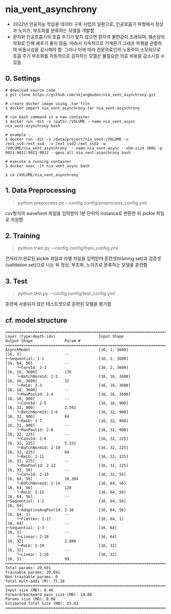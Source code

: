 # nia_vent_asynchrony
- 2022년 인공지능 학습용 데이터 구축 사업의 일환으로, 인공호흡기 파형에서 정상과 노이즈, 부조화를 분류하는 모델을 개발함
- 환자와 인공호흡기의 호흡 주기가 맞지 않으면 환자의 불편감이 초래되며, 폐손상의 악화로 
인해 예후가 좋지 않음. 따라서 지속적으로 기계환기 그래프 파형을 관찰하여 비동시성을 
감시해야 함. 그러나 이에 따라 전문의료인의 노동력이 소모되므로 호흡 주기 부조화를 자동적으로 감지하는 모델은 불필요한 의료 비용을 감소시킬 수 있음

## 0. Settings
```
# download source code
$ git clone https://github.com/skjangbudon/nia_vent_asynchrony.git

# create docker image using .tar file 
$ docker import nia_vent_asynchrony.tar nia_vent:asynchrony

# run bash command in a new container
$ docker run -dit -v (path):/VOLUME --name nia_vent_async nia_vent:asynchrony bash

# example :
$ docker run -dit -v /data/project/nia_vent:/VOLUME -v /ext_ssd:/ext_ssd  -v /ext_ssd2:/ext_ssd2 -w /VOLUME/nia_vent_asynchrony  --name nia_vent_async --shm-size 300G -p 9021-9022:9021-9022 --gpus all nia_vent:asynchrony bash

# execute a running container
$ docker exec -it nia_vent_async bash

$ cd /VOLUME/nia_vent_asynchrony
```

## 1. Data Preprocessing
> python preprocess.py --config config/preprocess_config.yml

csv형식의 waveform 파일을 입력받아 1분 단위의 instance로 변환한 뒤 pickle 파일로 저장함

## 2. Training
> python train.py --config config/train_config.yml

전처리가 완료된 pickle 파일과 라벨 파일을 입력받아 훈련셋(training set)과 검증셋(validation set)으로 나눈 뒤 정상, 부조화, 노이즈로 분류하는 모델을 훈련함

## 3. Test
> python test.py --config config/test_config.yml

훈련에 사용되지 않은 테스트셋으로 훈련된 모델을 평가함

## cf. model structure
```
===================================================================================================================
Layer (type:depth-idx)                   Input Shape               Output Shape              Param #
===================================================================================================================
AsynchModel                              [16, 2, 3600]             [16, 3]                   --
├─Sequential: 1-1                        [16, 2, 3600]             [16, 64, 56]              --
│    └─Conv1d: 2-1                       [16, 2, 3600]             [16, 16, 3600]            176
│    └─BatchNorm1d: 2-2                  [16, 16, 3600]            [16, 16, 3600]            32
│    └─ReLU: 2-3                         [16, 16, 3600]            [16, 16, 3600]            --
│    └─MaxPool1d: 2-4                    [16, 16, 3600]            [16, 16, 900]             --
│    └─Conv1d: 2-5                       [16, 16, 900]             [16, 32, 900]             2,592
│    └─BatchNorm1d: 2-6                  [16, 32, 900]             [16, 32, 900]             64
│    └─ReLU: 2-7                         [16, 32, 900]             [16, 32, 900]             --
│    └─MaxPool1d: 2-8                    [16, 32, 900]             [16, 32, 225]             --
│    └─Conv1d: 2-9                       [16, 32, 225]             [16, 32, 225]             5,152
│    └─BatchNorm1d: 2-10                 [16, 32, 225]             [16, 32, 225]             64
│    └─ReLU: 2-11                        [16, 32, 225]             [16, 32, 225]             --
│    └─MaxPool1d: 2-12                   [16, 32, 225]             [16, 32, 56]              --
│    └─Conv1d: 2-13                      [16, 32, 56]              [16, 64, 56]              10,304
│    └─BatchNorm1d: 2-14                 [16, 64, 56]              [16, 64, 56]              128
│    └─ReLU: 2-15                        [16, 64, 56]              [16, 64, 56]              --
├─Sequential: 1-2                        [16, 64, 56]              [16, 64]                  --
│    └─AdaptiveAvgPool1d: 2-16           [16, 64, 56]              [16, 64, 1]               --
│    └─Flatten: 2-17                     [16, 64, 1]               [16, 64]                  --
├─Sequential: 1-3                        [16, 64]                  [16, 3]                   --
│    └─Linear: 2-18                      [16, 64]                  [16, 32]                  2,080
│    └─ReLU: 2-19                        [16, 32]                  [16, 32]                  --
│    └─Linear: 2-20                      [16, 32]                  [16, 3]                   99
===================================================================================================================
Total params: 20,691
Trainable params: 20,691
Non-trainable params: 0
Total mult-adds (M): 75.28
===================================================================================================================
Input size (MB): 0.46
Forward/backward pass size (MB): 24.88
Params size (MB): 0.08
Estimated Total Size (MB): 25.43
===================================================================================================================
```